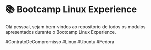 # 📚 Bootcamp Linux Experience

Olá pessoal, sejam bem-vindos ao repositório de todos os módulos apresentados durante o Bootcamp Linux Experience.

#ContratoDeCompromisso #Linux #Ubuntu #Fedora